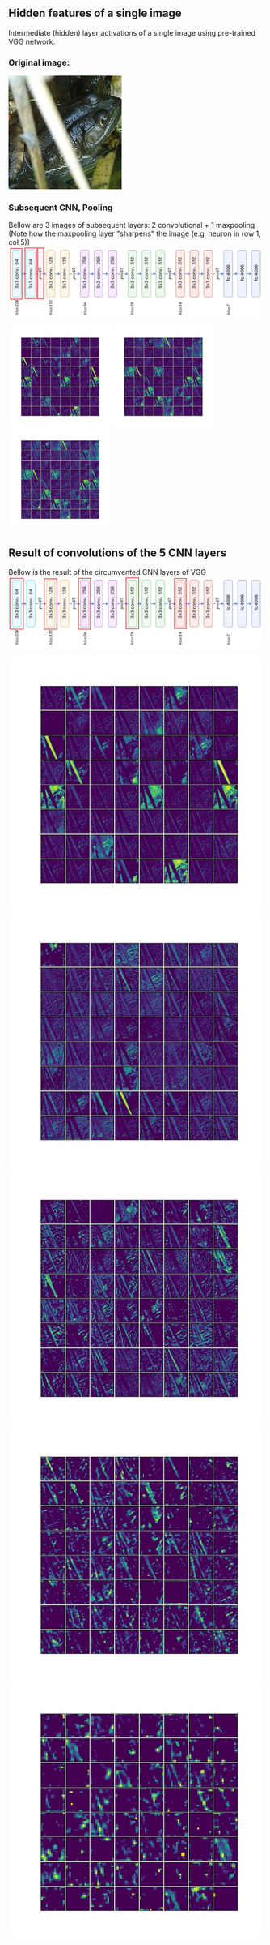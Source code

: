 ## Hidden features of a single image

Intermediate (hidden) layer activations of a single image using pre-trained VGG network.

### Original image:

![alt text](Visuals/ActivationsSingleImage/0/original.jpg "")

### Subsequent CNN, Pooling
Bellow are 3 images of subsequent layers: 2 convolutional + 1 maxpooling
(Note how the maxpooling layer "sharpens" the image (e.g. neuron in row 1, col 5))
![alt text](Visuals/ActivationsSingleImage/vgg_arch_3first.jpg "")

<img src="Visuals/ActivationsSingleImage/0/0.block1_conv1_0-64.jpg" width="200" height="200" />
<img src="Visuals/ActivationsSingleImage/0/1.block1_conv2_0-64.jpg" width="200" height="200" />
<img src="Visuals/ActivationsSingleImage/0/2.block1_pool_0-64.jpg" width="200" height="200" />

## Result of convolutions of the 5 CNN layers

Bellow is the result of the circumvented CNN layers of VGG
![alt text](Visuals/ActivationsSingleImage/vgg_arch_5cnn.jpg "")

![alt text](Visuals/ActivationsSingleImage/0/0.block1_conv1_0-64.jpg "")
![alt text](Visuals/ActivationsSingleImage/0/3.block2_conv1_0-64.jpg "")
![alt text](Visuals/ActivationsSingleImage/0/6.block3_conv1_0-64.jpg "")
![alt text](Visuals/ActivationsSingleImage/0/10.block4_conv1_0-64.jpg "")
![alt text](Visuals/ActivationsSingleImage/0/14.block5_conv1_0-64.jpg "")
